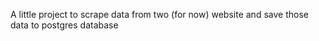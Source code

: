 A little project to scrape data from two (for now) website and save those data to postgres database

